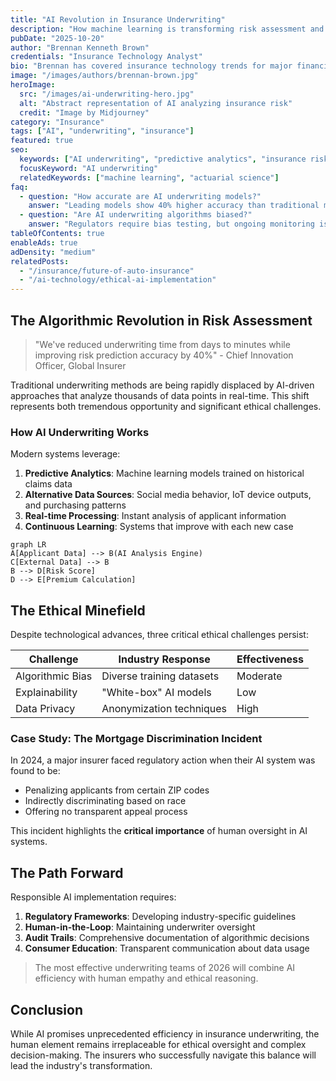 ```yaml
---
title: "AI Revolution in Insurance Underwriting"
description: "How machine learning is transforming risk assessment and policy pricing"
pubDate: "2025-10-20"
author: "Brennan Kenneth Brown"
credentials: "Insurance Technology Analyst"
bio: "Brennan has covered insurance technology trends for major financial publications since 2018."
image: "/images/authors/brennan-brown.jpg"
heroImage:
  src: "/images/ai-underwriting-hero.jpg"
  alt: "Abstract representation of AI analyzing insurance risk"
  credit: "Image by Midjourney"
category: "Insurance"
tags: ["AI", "underwriting", "insurance"]
featured: true
seo:
  keywords: ["AI underwriting", "predictive analytics", "insurance risk"]
  focusKeyword: "AI underwriting"
  relatedKeywords: ["machine learning", "actuarial science"]
faq:
  - question: "How accurate are AI underwriting models?"
    answer: "Leading models show 40% higher accuracy than traditional methods for complex policies."
  - question: "Are AI underwriting algorithms biased?"
    answer: "Regulators require bias testing, but ongoing monitoring is essential to prevent discrimination."
tableOfContents: true
enableAds: true
adDensity: "medium"
relatedPosts:
  - "/insurance/future-of-auto-insurance"
  - "/ai-technology/ethical-ai-implementation"
---
```


## The Algorithmic Revolution in Risk Assessment

> "We've reduced underwriting time from days to minutes while improving risk prediction accuracy by 40%" - Chief Innovation Officer, Global Insurer

Traditional underwriting methods are being rapidly displaced by AI-driven approaches that analyze thousands of data points in real-time. This shift represents both tremendous opportunity and significant ethical challenges.

### How AI Underwriting Works
Modern systems leverage:
1. **Predictive Analytics**: Machine learning models trained on historical claims data
2. **Alternative Data Sources**: Social media behavior, IoT device outputs, and purchasing patterns
3. **Real-time Processing**: Instant analysis of applicant information
4. **Continuous Learning**: Systems that improve with each new case

```mermaid
graph LR
A[Applicant Data] --> B(AI Analysis Engine)
C[External Data] --> B
B --> D[Risk Score]
D --> E[Premium Calculation]
```

## The Ethical Minefield
Despite technological advances, three critical ethical challenges persist:

| Challenge | Industry Response | Effectiveness |
|-----------|-------------------|---------------|
| Algorithmic Bias | Diverse training datasets | Moderate |
| Explainability | "White-box" AI models | Low |
| Data Privacy | Anonymization techniques | High |

### Case Study: The Mortgage Discrimination Incident
In 2024, a major insurer faced regulatory action when their AI system was found to be:
- Penalizing applicants from certain ZIP codes
- Indirectly discriminating based on race
- Offering no transparent appeal process

This incident highlights the **critical importance** of human oversight in AI systems.

## The Path Forward
Responsible AI implementation requires:
1. **Regulatory Frameworks**: Developing industry-specific guidelines
2. **Human-in-the-Loop**: Maintaining underwriter oversight
3. **Audit Trails**: Comprehensive documentation of algorithmic decisions
4. **Consumer Education**: Transparent communication about data usage

> The most effective underwriting teams of 2026 will combine AI efficiency with human empathy and ethical reasoning.

## Conclusion
While AI promises unprecedented efficiency in insurance underwriting, the human element remains irreplaceable for ethical oversight and complex decision-making. The insurers who successfully navigate this balance will lead the industry's transformation.
